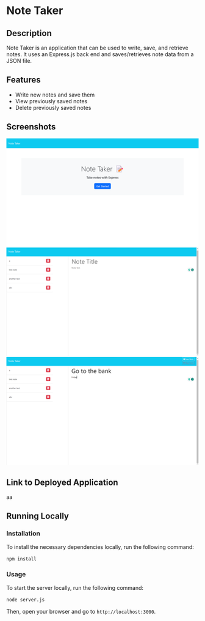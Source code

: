 # Note Taker

## Description

Note Taker is an application that can be used to write, save, and retrieve notes. It uses an Express.js back end and saves/retrieves note data from a JSON file.

## Features

- Write new notes and save them
- View previously saved notes
- Delete previously saved notes

## Screenshots

![Index page](./Assets/ss-index.png)
![Notes list](./Assets/ss-notes-1.png)
![Add a note](./Assets/ss-notes-2.png)

## Link to Deployed Application

aa

## Running Locally

### Installation

To install the necessary dependencies locally, run the following command:

```bash
npm install
```

### Usage

To start the server locally, run the following command:

```bash
node server.js
```

Then, open your browser and go to `http://localhost:3000`.
